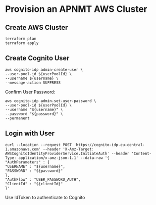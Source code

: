 # Provision an APNMT AWS Cluster

## Create AWS Cluster

```
terraform plan
terraform apply
```

## Create Cognito User

```
aws cognito-idp admin-create-user \
--user-pool-id ${userPoolId} \
--username ${username} \
--message-action SUPPRESS
```

Confirm User Password:

```
aws cognito-idp admin-set-user-password \
--user-pool-id ${userPoolId} \
--username "${username}" \
--password "${password}" \
--permanent
```

## Login with User

```
curl --location --request POST 'https://cognito-idp.eu-central-1.amazonaws.com' --header 'X-Amz-Target: AWSCognitoIdentityProviderService.InitiateAuth' --header 'Content-Type: application/x-amz-json-1.1' --data-raw '{
"AuthParameters" : {
"USERNAME" : "${username}",
"PASSWORD" : "${password}"
},
"AuthFlow" : "USER_PASSWORD_AUTH",
"ClientId" : "${clientId}"
}'
```

Use IdToken to authenticate to Cognito
